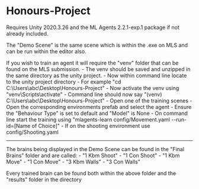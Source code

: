 # Honours-Project

Requires Unity 2020.3.26 and the ML Agents 2.2.1-exp.1 package if not already included.


The "Demo Scene" is the same scene which is within the .exe on MLS and can be run within the editor also.


If you wish to train an agent it will require the "venv" folder that can be found on the MLS submission.
	- The venv should be saved and unzipped in the same directory as the unity project.
	- Now within command line locate to the unity project directory
	- For example "cd C:\Users\abc\Desktop\Honours-Project"
	- Now activate the venv using "venv\Scripts\activate"
	- Command line should now say "(venv) C:\Users\abc\Desktop\Honours-Project"
	- Open one of the training scenes
	- Open the corresponding environments prefab and select the agent
	- Ensure the "Behaviour Type" is set to default and "Model" is None
	- On command line start the training using "mlagents-learn config/Movement.yaml --run-id=[Name of Choice]"
	- If on the shooting environment use config/Shooting.yaml

----------------

The brains being displayed in the Demo Scene can be found in the "Final Brains" folder and are called:
	- "1 Kbm Shoot"
	- "1 Con Shoot"
	- "1 Kbm Move"
	- "1 Con Move"
	- "3 Kbm Walls"
	- "3 Con Walls"

Every trained brain can be found both within the above folder and the "results" folder in the directory